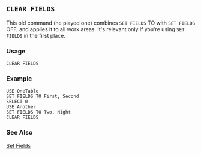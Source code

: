 ## `CLEAR FIELDS`

This old command (he played one) combines `SET FIELDS` TO with `SET FIELDS` OFF, and applies it to all work areas. It's relevant only if you're using `SET FIELDS` in the first place.

### Usage

```foxpro
CLEAR FIELDS
```
### Example

```foxpro
USE OneTable
SET FIELDS TO First, Second
SELECT 0
USE Another
SET FIELDS TO Two, Night
CLEAR FIELDS
```
### See Also

[Set Fields](s4g091.md)